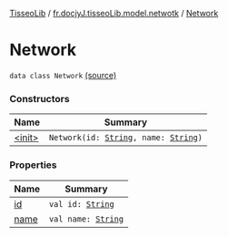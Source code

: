 [TisseoLib](../../index.md) / [fr.docjyJ.tisseoLib.model.netwotk](../index.md) / [Network](./index.md)

# Network

`data class Network` [(source)](https://github.com/docjyj/tisseoLib/tree/master/src/main/kotlin/fr/docjyJ/tisseoLib/model/netwotk/Network.kt#L6)

### Constructors

| Name | Summary |
|---|---|
| [&lt;init&gt;](-init-.md) | `Network(id: `[`String`](https://kotlinlang.org/api/latest/jvm/stdlib/kotlin/-string/index.html)`, name: `[`String`](https://kotlinlang.org/api/latest/jvm/stdlib/kotlin/-string/index.html)`)` |

### Properties

| Name | Summary |
|---|---|
| [id](id.md) | `val id: `[`String`](https://kotlinlang.org/api/latest/jvm/stdlib/kotlin/-string/index.html) |
| [name](name.md) | `val name: `[`String`](https://kotlinlang.org/api/latest/jvm/stdlib/kotlin/-string/index.html) |
